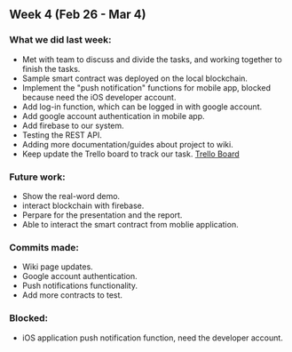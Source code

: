 ## Week 4 (Feb 26 - Mar 4)

### What we did last week:
* Met with team to discuss and divide the tasks, and working together to finish the tasks. 
* Sample smart contract was deployed on the local blockchain. 
* Implement the "push notification" functions for mobile app, blocked because need the iOS developer account. 
* Add log-in function, which can be logged in with google account.
* Add google account authentication in mobile app. 
* Add firebase to our system. 
* Testing the REST API. 
* Adding more documentation/guides about project to wiki.
* Keep update the Trello board to track our task. [Trello Board](https://trello.com/b/ukfAJEwb/spicy-chicken)

### Future work:
* Show the real-word demo.
* interact blockchain with firebase.  
* Perpare for the presentation and the report. 
* Able to interact the smart contract from moblie application.

### Commits made:
* Wiki page updates.
* Google account authentication.
* Push notifications functionality. 
* Add more contracts to test.

### Blocked:
* iOS application push notification function, need the developer account. 
